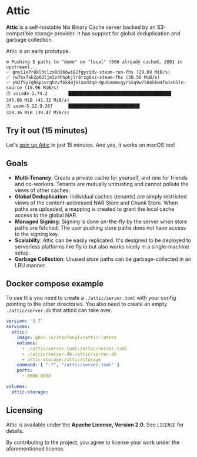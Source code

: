 # Attic

**Attic** is a self-hostable Nix Binary Cache server backed by an S3-compatible storage provider.
It has support for global deduplication and garbage collection.

Attic is an early prototype.

```
⚙️ Pushing 5 paths to "demo" on "local" (566 already cached, 2001 in upstream)...
✅ gnvi1x7r8kl3clzx0d266wi82fgyzidv-steam-run-fhs (29.69 MiB/s)
✅ rw7bx7ak2p02ljm3z4hhpkjlr8rzg6xz-steam-fhs (30.56 MiB/s)
✅ y92f9y7qhkpcvrqhzvf6k40j6iaxddq8-0p36ammvgyr55q9w75845kw4fw1c65ln-source (19.96 MiB/s)
🕒 vscode-1.74.2        ███████████████████████████████████████  345.66 MiB (41.32 MiB/s)
🕓 zoom-5.12.9.367      ███████████████████████████              329.36 MiB (39.47 MiB/s)
```

## Try it out (15 minutes)

Let's [spin up Attic](https://docs.attic.rs/tutorial.html) in just 15 minutes.
And yes, it works on macOS too!

## Goals

- **Multi-Tenancy**: Create a private cache for yourself, and one for friends and co-workers. Tenants are mutually untrusting and cannot pollute the views of other caches.
- **Global Deduplication**: Individual caches (tenants) are simply restricted views of the content-addressed NAR Store and Chunk Store. When paths are uploaded, a mapping is created to grant the local cache access to the global NAR.
- **Managed Signing**: Signing is done on-the-fly by the server when store paths are fetched. The user pushing store paths does not have access to the signing key.
- **Scalabilty**: Attic can be easily replicated. It's designed to be deployed to serverless platforms like fly.io but also works nicely in a single-machine setup.
- **Garbage Collection**: Unused store paths can be garbage-collected in an LRU manner.

## Docker compose example

To use this you need to create a `./attic/server.toml` with your config pointing to the other directories.
You also need to create an empty `./attic/server.db` that atticd can take over.

```yaml
version: '3.7'
services:
  attic:
    image: ghcr.io/zhaofengli/attic:latest
    volumes:
      - ./attic/server.toml:/attic/server.toml
      - ./attic/server.db:/attic/server.db
      - attic-storage:/attic/storage
    command: [ "-f", "/attic/server.toml" ]
    ports:
      - 8080:8080

volumes:
  attic-storage:
```

## Licensing

Attic is available under the **Apache License, Version 2.0**.
See `LICENSE` for details.

By contributing to the project, you agree to license your work under the aforementioned license.
